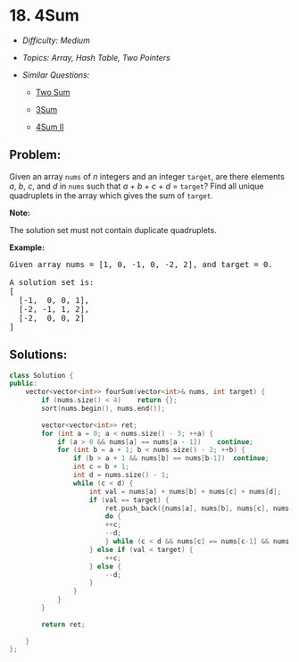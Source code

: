 # 18. 4Sum

* *Difficulty: Medium*

* *Topics: Array, Hash Table, Two Pointers*

* *Similar Questions:*

  * [Two Sum](two-sum.md)

  * [3Sum](3sum.md)

  * [4Sum II](4sum-ii.md)

## Problem:

<p>Given an array <code>nums</code> of <em>n</em> integers and an integer <code>target</code>, are there elements <em>a</em>, <em>b</em>, <em>c</em>, and <em>d</em> in <code>nums</code> such that <em>a</em> + <em>b</em> + <em>c</em> + <em>d</em> = <code>target</code>? Find all unique quadruplets in the array which gives the sum of <code>target</code>.</p>

<p><strong>Note:</strong></p>

<p>The solution set must not contain duplicate quadruplets.</p>

<p><strong>Example:</strong></p>

<pre>
Given array nums = [1, 0, -1, 0, -2, 2], and target = 0.

A solution set is:
[
  [-1,  0, 0, 1],
  [-2, -1, 1, 2],
  [-2,  0, 0, 2]
]
</pre>

## Solutions:

```c++
class Solution {
public:
    vector<vector<int>> fourSum(vector<int>& nums, int target) {
        if (nums.size() < 4)    return {};
        sort(nums.begin(), nums.end());
        
        vector<vector<int>> ret;
        for (int a = 0; a < nums.size() - 3; ++a) {
            if (a > 0 && nums[a] == nums[a - 1])    continue;
            for (int b = a + 1; b < nums.size() - 2; ++b) {
                if (b > a + 1 && nums[b] == nums[b-1])  continue;
                int c = b + 1;
                int d = nums.size() - 1;
                while (c < d) {
                    int val = nums[a] + nums[b] + nums[c] + nums[d];
                    if (val == target) {
                        ret.push_back({nums[a], nums[b], nums[c], nums[d]});
                        do {
                        ++c;
                        --d;
                        } while (c < d && nums[c] == nums[c-1] && nums[d] == nums[d+1]);
                    } else if (val < target) {
                        ++c;
                    } else {
                        --d;
                    }
                }
            }
        }
        
        return ret;
        
    }
};
```
